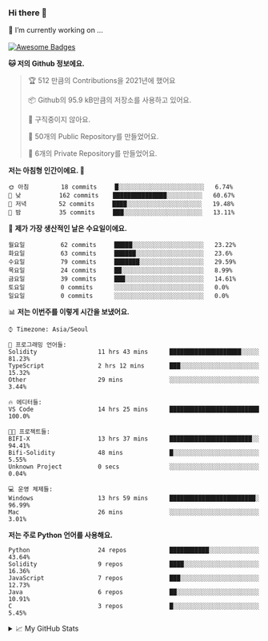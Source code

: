 ### Hi there 👋 
🔭 I’m currently working on ... </br></br>
[![Awesome Badges](https://img.shields.io/badge/Introduce-EN-green.svg)](https://github.com/tlatkdgus1/tlatkdgus1/blob/main/README.md.en)

<!--START_SECTION:waka-->
**🐱 저의 Github 정보에요.** 

> 🏆 512 만큼의 Contributions을 2021년에 했어요
 > 
> 📦 Github의 95.9 kB만큼의 저장소를 사용하고 있어요. 
 > 
> 🚫 구직중이지 않아요.
 > 
> 📜 50개의 Public Repository를 만들었어요. 
 > 
> 🔑 6개의 Private Repository를 만들었어요.  

**저는 아침형 인간이에요. 🐤** 

```text
🌞 아침         18 commits     █░░░░░░░░░░░░░░░░░░░░░░░░   6.74% 
🌆 낮　         162 commits    ███████████████░░░░░░░░░░   60.67% 
🌃 저녁         52 commits     ████░░░░░░░░░░░░░░░░░░░░░   19.48% 
🌙 밤　         35 commits     ███░░░░░░░░░░░░░░░░░░░░░░   13.11%

```
📅 **제가 가장 생산적인 날은 수요일이에요.** 

```text
월요일          62 commits     █████░░░░░░░░░░░░░░░░░░░░   23.22% 
화요일          63 commits     ██████░░░░░░░░░░░░░░░░░░░   23.6% 
수요일          79 commits     ███████░░░░░░░░░░░░░░░░░░   29.59% 
목요일          24 commits     ██░░░░░░░░░░░░░░░░░░░░░░░   8.99% 
금요일          39 commits     ███░░░░░░░░░░░░░░░░░░░░░░   14.61% 
토요일          0 commits      ░░░░░░░░░░░░░░░░░░░░░░░░░   0.0% 
일요일          0 commits      ░░░░░░░░░░░░░░░░░░░░░░░░░   0.0%

```


📊 **저는 이번주를 이렇게 시간을 보냈어요.** 

```text
⌚︎ Timezone: Asia/Seoul

💬 프로그래밍 언어들: 
Solidity                 11 hrs 43 mins      ████████████████████░░░░░   81.23% 
TypeScript               2 hrs 12 mins       ███░░░░░░░░░░░░░░░░░░░░░░   15.32% 
Other                    29 mins             ░░░░░░░░░░░░░░░░░░░░░░░░░   3.44%

🔥 에디터들: 
VS Code                  14 hrs 25 mins      █████████████████████████   100.0%

🐱‍💻 프로젝트들: 
BIFI-X                   13 hrs 37 mins      ███████████████████████░░   94.41% 
Bifi-Solidity            48 mins             █░░░░░░░░░░░░░░░░░░░░░░░░   5.55% 
Unknown Project          0 secs              ░░░░░░░░░░░░░░░░░░░░░░░░░   0.04%

💻 운영 체제들: 
Windows                  13 hrs 59 mins      ████████████████████████░   96.99% 
Mac                      26 mins             ░░░░░░░░░░░░░░░░░░░░░░░░░   3.01%

```

**저는 주로 Python 언어를 사용해요.** 

```text
Python                   24 repos            ███████████░░░░░░░░░░░░░░   43.64% 
Solidity                 9 repos             ████░░░░░░░░░░░░░░░░░░░░░   16.36% 
JavaScript               7 repos             ███░░░░░░░░░░░░░░░░░░░░░░   12.73% 
Java                     6 repos             ██░░░░░░░░░░░░░░░░░░░░░░░   10.91% 
C                        3 repos             █░░░░░░░░░░░░░░░░░░░░░░░░   5.45%

```



<!--END_SECTION:waka-->

<details>
<summary>📈 My GitHub Stats</summary>
<p align="center"> <img src="https://github-readme-stats.vercel.app/api?username=tlatkdgus1&show_icons=true" alt="tlatkdgus1" />
</details>
